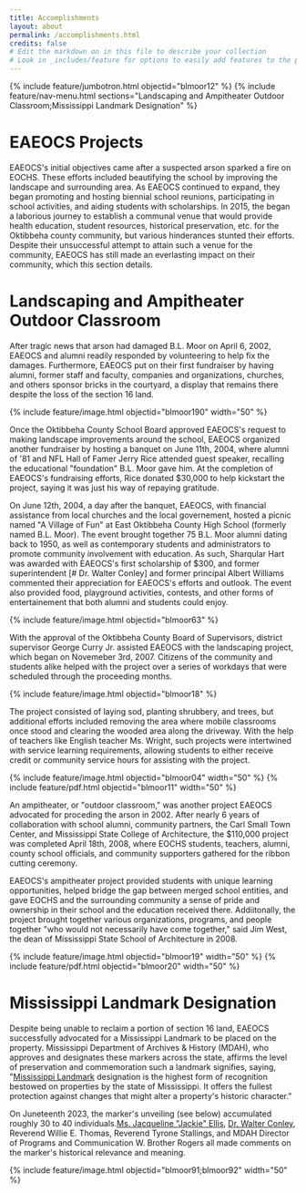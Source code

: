 ```yaml
---
title: Accomplishments 
layout: about
permalink: /accomplishments.html
credits: false
# Edit the markdown on in this file to describe your collection
# Look in _includes/feature for options to easily add features to the page
---
```


{% include feature/jumbotron.html objectid="blmoor12" %}
{% include feature/nav-menu.html sections="Landscaping and Ampitheater Outdoor Classroom;Mississippi Landmark Designation" %}

# EAEOCS Projects

EAEOCS's initial objectives came after a suspected arson sparked a fire on EOCHS. These efforts included beautifying the school by improving the landscape and surrounding area. As EAEOCS continued to expand, they began promoting and hosting biennial school reunions, participating in school activities, and aiding students with scholarships. In 2015, the began a laborious journey to establish a communal venue that would provide health education, student resources, historical preservation, etc. for the Oktibbeha county community, but various hinderances stunted their efforts. Despite their unsuccessful attempt to attain such a venue for the community, EAEOCS has still made an everlasting impact on their community, which this section details.

# Landscaping and Ampitheater Outdoor Classroom

After tragic news that arson had damaged B.L. Moor on April 6, 2002, EAEOCS and alumni readily responded by volunteering to help fix the damages. Furthermore, EAEOCS put on their first fundraiser by having alumni, former staff and faculty, companies and organizations, churches, and others sponsor bricks in the courtyard, a display that remains there despite the loss of the section 16 land. 

{% include feature/image.html objectid="blmoor190" width="50" %}

Once the Oktibbeha County School Board approved EAEOCS's request to making landscape improvements around the school, EAEOCS organized another fundraiser by hosting a banquet on June 11th, 2004, where alumni of '81 and NFL Hall of Famer Jerry Rice attended guest speaker, recalling the educational "foundation" B.L. Moor gave him. At the completion of EAEOCS's fundraising efforts, Rice donated $30,000 to help kickstart the project, saying it was just his way of repaying gratitude. 

On June 12th, 2004, a day after the banquet, EAEOCS, with financial assistance from local churches and the local governement, hosted a picnic named "A Village of Fun" at East Oktibbeha County High School (formerly named B.L. Moor). The event brought together 75 B.L. Moor alumni dating back to 1950, as well as contemporary students and administrators to promote community involvement with education. As such, Sharqular Hart was awarded with EAEOCS's first scholarship of $300, and former superintendent [# Dr. Walter Conley] and former principal Albert Williams commented their appreciation for EAEOCS's efforts and outlook. The event also provided food, playground activities, contests, and other forms of entertainement that both alumni and students could enjoy.

{% include feature/image.html objectid="blmoor63" %}

With the approval of the Oktibbeha County Board of Supervisors, district supervisor George Curry Jr. assisted EAEOCS with the landscaping project, which began on Novemeber 3rd, 2007. Citizens of the community and students alike helped with the project over a series of workdays that were scheduled through the proceeding months. 

{% include feature/image.html objectid="blmoor18" %}

The project consisted of laying sod, planting shrubbery, and trees, but additional efforts included removing the area where mobile classrooms once stood and clearing the wooded area along the driveway. With the help of teachers like English teacher Ms. Wright, such projects were intertwined with service learning requirements, allowing students to either receive credit or community service hours for assisting with the project. 

{% include feature/image.html objectid="blmoor04" width="50" %}
{% include feature/pdf.html objectid="blmoor11" width="50" %}

An ampitheater, or "outdoor classroom," was another project EAEOCS advocated for proceding the arson in 2002. After nearly 6 years of collaboration with school alumni, community partners, the Carl Small Town Center, and Mississippi State College of Architecture, the $110,000 project was completed April 18th, 2008, where EOCHS students, teachers, alumni, county school officials, and community supporters gathered for the ribbon cutting ceremony.

EAEOCS's ampitheater project provided students with unique learning opportunities, helped bridge the gap between merged school entities, and gave EOCHS and the surrounding community a sense of pride and ownership in their school and the education received there. Addiitonally, the project brought together various organizations, programs, and people together "who would not necessarily have come together," said Jim West, the dean of Mississippi State School of Architecture in 2008. 

{% include feature/image.html objectid="blmoor19" width="50" %}
{% include feature/pdf.html objectid="blmoor20" width="50" %}

# Mississippi Landmark Designation

Despite being unable to reclaim a portion of section 16 land, EAEOCS successfully advocated for a Mississippi Landmark to be placed on the property. Mississippi Department of Archives & History (MDAH), who approves and designates these markers across the state, affirms the level of preservation and commemoration such a landmark signifies, saying, "[Mississippi Landmark](https://tinyurl.com/25wsdwcr) designation is the highest form of recognition bestowed on properties by the state of Mississippi. It offers the fullest protection against changes that might alter a property's historic character." 

On Juneteenth 2023, the marker's unveiling (see below) accumulated roughly 30 to 40 individuals.[Ms. Jacqueline "Jackie" Ellis](/notable.html), [Dr. Walter Conley](/notable.html), Reverend Willie E. Thomas, Reverend Tyrone Stallings, and MDAH Director of Programs and Communication W. Brother Rogers all made comments on the marker's historical relevance and meaning. 

{% include feature/image.html objectid="blmoor91;blmoor92" width="50" %}
